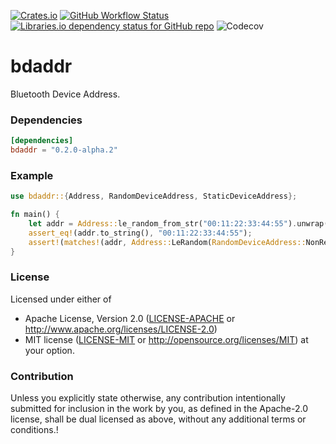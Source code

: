 [![Crates.io](https://img.shields.io/crates/v/bdaddr)](https://crates.io/crates/bdaddr)
[![GitHub Workflow Status](https://img.shields.io/github/workflow/status/yskszk63/bdaddr/CI)](https://github.com/yskszk63/bdaddr/actions/workflows/ci.yml)
[![Libraries.io dependency status for GitHub repo](https://img.shields.io/librariesio/github/yskszk63/bdaddr)](https://libraries.io/cargo/bdaddr)
![Codecov](https://img.shields.io/codecov/c/gh/yskszk63/bdaddr)

# bdaddr

Bluetooth Device Address.

### Dependencies

```toml
[dependencies]
bdaddr = "0.2.0-alpha.2"
```

### Example

```rust
use bdaddr::{Address, RandomDeviceAddress, StaticDeviceAddress};

fn main() {
    let addr = Address::le_random_from_str("00:11:22:33:44:55").unwrap();
    assert_eq!(addr.to_string(), "00:11:22:33:44:55");
    assert!(matches!(addr, Address::LeRandom(RandomDeviceAddress::NonResolvable(..))));
}
```

### License

Licensed under either of
* Apache License, Version 2.0
  ([LICENSE-APACHE](LICENSE-APACHE) or <http://www.apache.org/licenses/LICENSE-2.0>)
* MIT license
  ([LICENSE-MIT](LICENSE-MIT) or <http://opensource.org/licenses/MIT>)
at your option.

### Contribution

Unless you explicitly state otherwise, any contribution intentionally submitted
for inclusion in the work by you, as defined in the Apache-2.0 license, shall be
dual licensed as above, without any additional terms or conditions.!
